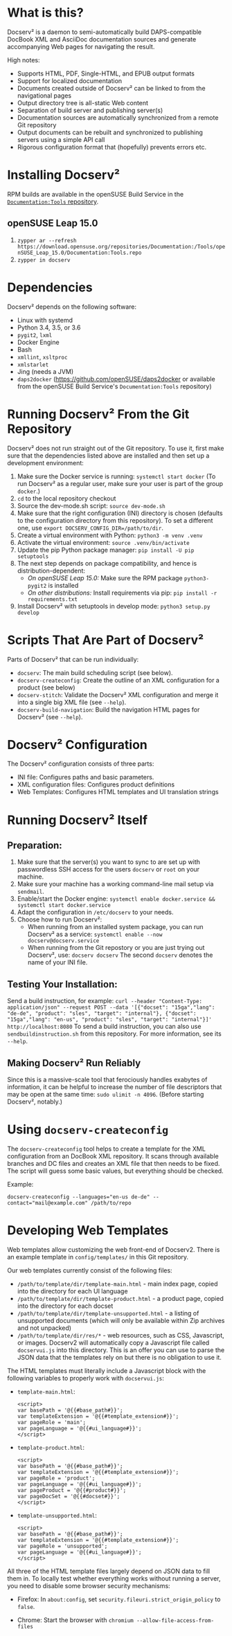 # What is this?
Docserv² is a daemon to semi-automatically build
DAPS-compatible DocBook XML and AsciiDoc documentation sources and generate
accompanying Web pages for navigating the result.

High notes:

* Supports HTML, PDF, Single-HTML, and EPUB output formats
* Support for localized documentation
* Documents created outside of Docserv² can be linked to from the navigational
  pages
* Output directory tree is all-static Web content
* Separation of build server and publishing server(s)
* Documentation sources are automatically synchronized from a remote Git
  repository
* Output documents can be rebuilt and synchronized to publishing servers using
  a simple API call
* Rigorous configuration format that (hopefully) prevents errors etc.


# Installing Docserv²
RPM builds are available in the openSUSE Build Service in the
[`Documentation:Tools` repository](https://build.opensuse.org/project/show/Documentation:Tools).

## openSUSE Leap 15.0
   1. ```zypper ar --refresh https://download.opensuse.org/repositories/Documentation:/Tools/openSUSE_Leap_15.0/Documentation:Tools.repo```
   2. ```zypper in docserv```

# Dependencies

Docserv² depends on the following software:

  * Linux with systemd
  * Python 3.4, 3.5, or 3.6
  * `pygit2`, `lxml`
  * Docker Engine
  * Bash
  * `xmllint`, `xsltproc`
  * `xmlstarlet`
  * Jing (needs a JVM)
  * `daps2docker` (https://github.com/openSUSE/daps2docker or available from the
    openSUSE Build Service's `Documentation:Tools` repository)

# Running Docserv² From the Git Repository

Docserv² does not run straight out of the Git repository. To use it, first
make sure that the dependencies listed above are installed and then set up
a development environment:


   1. Make sure the Docker service is running: `systemctl start docker`
      (To run Docserv² as a regular user, make sure your user is part of the group `docker`.)
   2. `cd` to the local repository checkout
   3. Source the dev-mode.sh script: `source dev-mode.sh`
   4. Make sure that the right configuration (INI) directory is chosen (defaults
      to the configuration directory from this repository). To set a different one, use
      `export DOCSERV_CONFIG_DIR=/path/to/dir`.
   5. Create a virtual environment with Python: `python3 -m venv .venv`
   6. Activate the virtual environment: `source .venv/bin/activate`
   7. Update the pip Python package manager: `pip install -U pip setuptools`
   8. The next step depends on package compatibility, and hence is distribution-dependent:
      * *On openSUSE Leap 15.0:* Make sure the RPM package `python3-pygit2` is installed
      * *On other distributions:* Install requirements via pip: `pip install -r requirements.txt`
   9. Install Docserv² with setuptools in develop mode: `python3 setup.py develop`

# Scripts That Are Part of Docserv²

Parts of Docserv² that can be run individually:
  * `docserv`: The main build scheduling script (see below).
  * `docserv-createconfig`: Create the outline of an XML configuration for a
     product (see below)
  * `docserv-stitch`: Validate the Docserv² XML configuration and merge it into
    a single big XML file (see `--help`).
  * `docserv-build-navigation`: Build the navigation HTML pages for Docserv²
    (see `--help`).


# Docserv² Configuration

The Docserv² configuration consists of three parts:

  * INI file: Configures paths and basic parameters.
  * XML configuration files: Configures product definitions
  * Web Templates: Configures HTML templates and UI translation strings


# Running Docserv² Itself

## Preparation:

   1. Make sure that the server(s) you want to sync to are set up with
      passwordless SSH access for the users `docserv` or `root` on your machine.
   2. Make sure your machine has a working command-line mail setup via
      `sendmail`.
   3. Enable/start the Docker engine: `systemctl enable docker.service && systemctl start docker.service`
   4. Adapt the configuration in `/etc/docserv` to your needs.
   5. Choose how to run Docserv²:
      * When running from an installed system package, you can run Docserv²
        as a service: `systemctl enable --now docserv@docserv.service`
      * When running from the Git repostory or you are just trying out
        Docserv², use: `docserv docserv`
        The second `docserv` denotes the name of your INI file.


## Testing Your Installation:

Send a build instruction, for example: `curl --header "Content-Type: application/json" --request POST --data '[{"docset": "15ga","lang": "de-de", "product": "sles", "target": "internal"}, {"docset": "15ga","lang": "en-us", "product": "sles", "target": "internal"}]' http://localhost:8080`
To send a build instruction, you can also use `sendbuildinstruction.sh` from
this repository. For more information, see its `--help`.

## Making Docserv² Run Reliably

Since this is a massive-scale tool that ferociously handles exabytes of
information, it can be helpful to increase the number of file descriptors
that may be open at the same time: `sudo ulimit -n 4096`. (Before starting
Docserv², notably.)


# Using `docserv-createconfig`

The `docserv-createconfig` tool helps to create a template for the XML
configuration from an DocBook XML repository. It scans through available
branches and DC files and creates an XML file that then needs to be fixed.
The script will guess some basic values, but everything should be checked.

Example:
```
docserv-createconfig --languages="en-us de-de" --contact="mail@example.com" /path/to/repo
```

# Developing Web Templates

Web templates allow customizing the web front-end of Docserv2. There is an
example template in `config/templates/` in this Git repository.

Our web templates currently consist of the following files:

* `/path/to/template/dir/template-main.html` - main index page, copied into the
  directory for each UI language
* `/path/to/template/dir/template-product.html` - a product page, copied into
  the directory for each docset
* `/path/to/template/dir/template-unsupported.html` - a listing of unsupported
  documents (which will only be available within Zip archives and not unpacked)
* `/path/to/template/dir/res/*` - web resources, such as CSS, Javascript, or
  images. Docserv2 will automatically copy a Javascript file called
  `docservui.js` into this directory. This is an offer you can use to parse
  the JSON data that the templates rely on but there is no obligation to use it.

The HTML templates must literally include a Javascript block with the following
variables to properly work with `docservui.js`:

* `template-main.html`:
  ```
  <script>
  var basePath = '@{{#base_path#}}';
  var templateExtension = '@{{#template_extension#}}';
  var pageRole = 'main';
  var pageLanguage = '@{{#ui_language#}}';
  </script>
  ```

* `template-product.html`:
  ```
  <script>
  var basePath = '@{{#base_path#}}';
  var templateExtension = '@{{#template_extension#}}';
  var pageRole = 'product';
  var pageLanguage = '@{{#ui_language#}}';
  var pageProduct = '@{{#product#}}';
  var pageDocSet = '@{{#docset#}}';
  </script>
  ```

* `template-unsupported.html`:
  ```
  <script>
  var basePath = '@{{#base_path#}}';
  var templateExtension = '@{{#template_extension#}}';
  var pageRole = 'unsupported';
  var pageLanguage = '@{{#ui_language#}}';
  </script>
  ```


All three of the HTML template files largely depend on JSON data to fill them
in. To locally test whether everything works without running a server, you
need to disable some browser security mechanisms:

* Firefox: In `about:config`, set `security.fileuri.strict_origin_policy` to
  `false`.

* Chrome: Start the browser with `chromium --allow-file-access-from-files`
